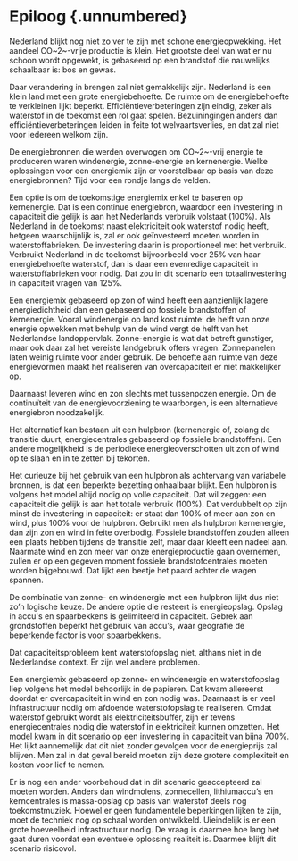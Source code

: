 # Epiloog {.unnumbered}

Nederland blijkt nog niet zo ver te zijn met schone energieopwekking. Het aandeel CO~2~-vrije productie is klein. Het grootste deel van wat er nu schoon wordt opgewekt, is gebaseerd op een brandstof die nauwelijks schaalbaar is: bos en gewas. 

Daar verandering in brengen zal niet gemakkelijk zijn. Nederland is een klein land met een grote energiebehoefte. De ruimte om de energiebehoefte te verkleinen lijkt beperkt. Efficiëntieverbeteringen zijn eindig, zeker als waterstof in de toekomst een rol gaat spelen. Bezuiningingen anders dan efficiëntieverbeteringen leiden in feite tot welvaartsverlies, en dat zal niet voor iedereen welkom zijn.  

De energiebronnen die werden overwogen om CO~2~-vrij energie te produceren waren windenergie, zonne-energie en kernenergie. Welke oplossingen voor een energiemix zijn er voorstelbaar op basis van deze energiebronnen? Tijd voor een rondje langs de velden. 

Een optie is om de toekomstige energiemix enkel te baseren op kernenergie. Dat is een continue energiebron, waardoor een investering in capaciteit die gelijk is aan het Nederlands verbruik volstaat (100%). Als Nederland in de toekomst naast elektriciteit ook waterstof nodig heeft, hetgeen waarschijnlijk is, zal er ook geïnvesteerd moeten worden in waterstoffabrieken. De investering daarin is proportioneel met het verbruik. Verbruikt Nederland in de toekomst bijvoorbeeld voor 25% van haar energiebehoefte waterstof, dan is daar een evenredige capaciteit in waterstoffabrieken voor nodig. Dat zou in dit scenario een totaalinvestering in capaciteit vragen van 125%. 

Een energiemix gebaseerd op zon of wind heeft een aanzienlijk lagere energiedichtheid dan een gebaseerd op fossiele brandstoffen of kernenergie. Vooral windenergie op land kost ruimte: de helft van onze energie opwekken met behulp van de wind vergt de helft van het Nederlandse landoppervlak. Zonne-energie is wat dat betreft gunstiger, maar ook daar zal het vereiste landgebruik offers vragen. Zonnepanelen laten weinig ruimte voor ander gebruik. De behoefte aan ruimte van deze energievormen maakt het realiseren van overcapaciteit er niet makkelijker op.

Daarnaast leveren wind en zon slechts met tussenpozen energie. Om de continuïteit van de energievoorziening te waarborgen, is een alternatieve energiebron noodzakelijk.

Het alternatief kan bestaan uit een hulpbron (kernenergie of, zolang de transitie duurt, energiecentrales gebaseerd op fossiele brandstoffen). Een andere mogelijkheid is de periodieke energieoverschotten uit zon of wind op te slaan en in te zetten bij tekorten.

Het curieuze bij het gebruik van een hulpbron als achtervang van variabele bronnen, is dat een beperkte bezetting onhaalbaar blijkt. Een hulpbron is volgens het model altijd nodig op volle capaciteit. Dat wil zeggen: een capaciteit die gelijk is aan het totale verbruik (100%). Dat verdubbelt op zijn minst de investering in capaciteit: er staat dan 100% of meer aan zon en wind, plus 100% voor de hulpbron. Gebruikt men als hulpbron kernenergie, dan zijn zon en wind in feite overbodig. Fossiele brandstoffen zouden alleen een plaats hebben tijdens de transitie zelf, maar daar kleeft een nadeel aan. Naarmate wind en zon meer van onze energieproductie gaan overnemen, zullen er op een gegeven moment fossiele brandstofcentrales moeten worden bijgebouwd. Dat lijkt een beetje het paard achter de wagen spannen.

De combinatie van zonne- en windenergie met een hulpbron lijkt dus niet zo’n logische keuze. De andere optie die resteert is energieopslag. Opslag in accu's en spaarbekkens is gelimiteerd in capaciteit. Gebrek aan grondstoffen beperkt het gebruik van accu’s, waar geografie de beperkende factor is voor spaarbekkens.

Dat capaciteitsprobleem kent waterstofopslag niet, althans niet in de Nederlandse context. Er zijn wel andere problemen.

Een energiemix gebaseerd op zonne- en windenergie en waterstofopslag liep volgens het model behoorlijk in de papieren. Dat kwam allereerst doordat er overcapaciteit in wind en zon nodig was. Daarnaast is er veel infrastructuur nodig om afdoende waterstofopslag te realiseren. Omdat waterstof gebruikt wordt als elektriciteitsbuffer, zijn er tevens energiecentrales nodig die waterstof in elektriciteit kunnen omzetten. Het model kwam in dit scenario op een investering in capaciteit van bijna 700%. Het lijkt aannemelijk dat dit niet zonder gevolgen voor de energieprijs zal blijven. Men zal in dat geval bereid moeten zijn deze grotere complexiteit en kosten voor lief te nemen.

Er is nog een ander voorbehoud dat in dit scenario geaccepteerd zal moeten worden. Anders dan windmolens, zonnecellen, lithiumaccu’s en kerncentrales is massa-opslag op basis van waterstof deels nog toekomstmuziek. Hoewel er geen fundamentele beperkingen lijken te zijn, moet de techniek nog op schaal worden ontwikkeld. Uieindelijk is er een grote hoeveelheid infrastructuur nodig. De vraag is daarmee hoe lang het gaat duren voordat een eventuele oplossing realiteit is. Daarmee blijft dit scenario risicovol. 

